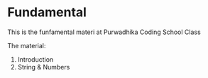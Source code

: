 # Fundamental

This is the funfamental materi at Purwadhika Coding School Class

The material:

1. Introduction
2. String & Numbers